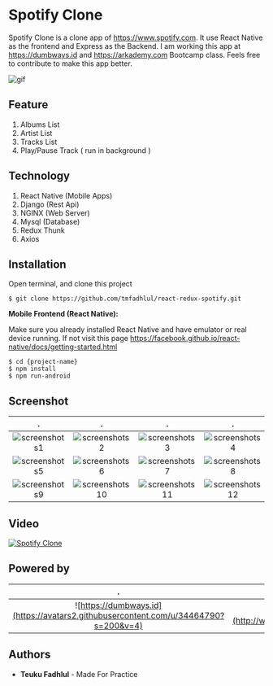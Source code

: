 # Spotify Clone

Spotify Clone is a clone app of https://www.spotify.com. It use React Native as the frontend and Express as the Backend. I am working this app at https://dumbways.id and https://arkademy.com Bootcamp class. Feels free to contribute to make this app better.

![gif](https:///github.com/dickyindra/bukalapak-clone/blob/master/New-Project.gif)

## Feature

1. Albums List
2. Artist List
3. Tracks List
5. Play/Pause Track ( run in background )

## Technology

1. React Native (Mobile Apps)
2. Django (Rest Api)
3. NGINX (Web Server)
4. Mysql (Database)
5. Redux Thunk
6. Axios

## Installation 

Open terminal, and clone this project

```
$ git clone https://github.com/tmfadhlul/react-redux-spotify.git
```

**Mobile Frontend (React Native):**

Make sure you already installed React Native and have emulator or real device running. If not visit this page https://facebook.github.io/react-native/docs/getting-started.html
```
$ cd {project-name}
$ npm install
$ npm run-android
```

## Screenshot
.                          |  .                        |  .                        |  .  
:-------------------------:|:-------------------------:|:-------------------------:|:-------------------------:
![screenshots1](https://image.ibb.co/cPfb7y/ss_1.png)  |  ![screenshots2](https://image.ibb.co/cFnjud/ss_2.png)  |  ![screenshots3](https://image.ibb.co/esh0Zd/ss_3.png)  |  ![screenshots4](https://image.ibb.co/c6SCfJ/ss_4.png)
![screenshots5](https://image.ibb.co/iiVtny/ss_5.png)  |  ![screenshots6](https://image.ibb.co/bSMuud/ss_6.png)  |  ![screenshots7](https://image.ibb.co/hKpsfJ/ss_7.png)  |  ![screenshots8](https://image.ibb.co/e33USy/ss_8.png)
![screenshots9](https://image.ibb.co/cSroLJ/ss_9.png)  |  ![screenshots10](https://image.ibb.co/kLv4ud/ss_10.png)  |  ![screenshots11](https://image.ibb.co/gQtDny/ss_11.png)  |  ![screenshots12](https://image.ibb.co/cPfb7y/ss_1.png)

## Video
[![Spotify Clone](https://i.ytimg.com/vi/Hw_pQ8CAtxE/3.jpg?time=1529224282719su)](https://www.youtube.com/watch?v=Hw_pQ8CAtxE&feature=youtu.be)

## Powered by
.                        |  .  
:-------------------------:|:-------------------------:
![https://dumbways.id](https://avatars2.githubusercontent.com/u/34464790?s=200&v=4) | ![https://arkademy.com](http://www.arkademy.com/asset/images/ico_logo.png)

## Authors

* **Teuku Fadhlul** - Made For Practice 